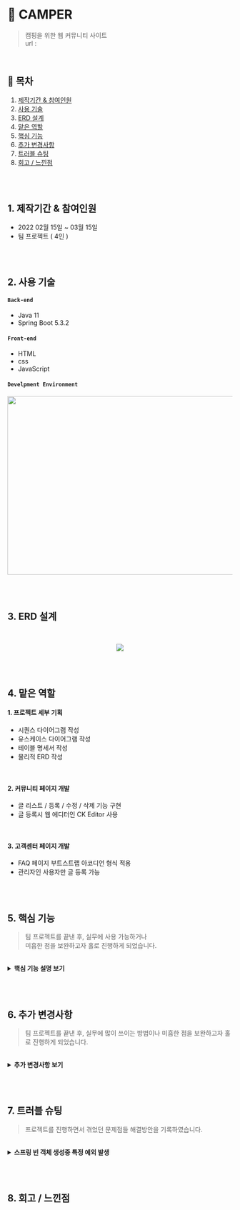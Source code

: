 # :pushpin: CAMPER
> 캠핑을 위한 웹 커뮤니티 사이트  
> url : 

</br>

## :bookmark: 목차
1. [제작기간 & 참여인원](#1-제작기간--참여인원)
2. [사용 기술](#2-사용-기술)
3. [ERD 설계](#3-ERD-설계)
4. [맡은 역할](#4-맡은-역할)
5. [핵심 기능](#5-핵심-기능)
6. [추가 변경사항](#6-추가-변경사항)
7. [트러블 슈팅](#7-트러블-슈팅)
8. [회고 / 느낀점](#8-회고--느낀점)

</br></br>

## 1. 제작기간 & 참여인원
- 2022 02월 15일 ~ 03월 15일
- 팀 프로젝트 ( 4인 )

</br></br>

## 2. 사용 기술
#### `Back-end`
  - Java 11
  - Spring Boot 5.3.2

#### `Front-end`
  - HTML
  - css
  - JavaScript

#### `Develpment Environment`
<p align="center">
<img src="https://user-images.githubusercontent.com/107043926/173319952-bf310141-537e-4820-88dc-05bb27d17615.png"
     width="1000" height="400">
</p>

</br></br>

## 3. ERD 설계
<br/>
<p align="center">
<img src="https://user-images.githubusercontent.com/107043926/173349847-2f931a2d-9fdb-49c1-907f-73e442e0a997.png">
</p>

</br></br>

## 4. 맡은 역할
#### 1. 프로젝트 세부 기획
  - 시퀀스 다이어그램 작성
  - 유스케이스 다이어그램 작성
  - 테이블 명세서 작성
  - 물리적 ERD 작성

</br>

#### 2. 커뮤니티 페이지 개발
  - 글 리스트 / 등록 / 수정 / 삭제 기능 구현
  - 글 등록시 웹 에디터인 CK Editor 사용

</br>

#### 3. 고객센터 페이지 개발
  - FAQ 페이지 부트스트랩 아코디언 형식 적용
  - 관리자인 사용자만 글 등록 가능

</br></br>

## 5. 핵심 기능
> 팀 프로젝트를 끝낸 후, 실무에 사용 가능하거나  
> 미흡한 점을 보완하고자 홀로 진행하게 되었습니다.

</br>

<details>
<summary><b>핵심 기능 설명 보기</b></summary>
<div markdown="1">
  
<div>
</details>
  
</br></br>


## 6. 추가 변경사항
> 팀 프로젝트를 끝낸 후, 실무에 많이 쓰이는 방법이나 
> 미흡한 점을 보완하고자 홀로 진행하게 되었습니다.

</br>

   <details>
<summary><b>추가 변경사항 보기</b></summary>
<div markdown="1">

### 6-1 커뮤니티 게시판 MyBatis 프레임워크로 변경
  SQL문이 프로그래밍 소스 코드로부터 완전히 분리되어 아래 3가지 기능이 향상되므로  
  변경이 필수라고 생각했고 추가 진행사항으로 결정하고 실행에 옮겼습니다.
  - 코드의 간결성
  - 유지보수성 향상
  - 이식성 향상
  
  </br>
  
  기존 프로젝트의 디렉터리구조를 Mybatis를 적용시켜 아래와 같은 디렉터리 구조로 만들었습니다.
  
  </br>
  
  <p align="center">
  <img src="https://user-images.githubusercontent.com/107043926/173869875-78432eca-94d9-4c96-88d4-de3a37f387d8.png">
  </p>
  
  </br>
  
  <p align="center">
  <img src="https://user-images.githubusercontent.com/107043926/173869968-3ba6bafc-bd90-4927-b508-43c9d492c635.png">
  </p>
    
  </br>
  
  Mybatis 프레임워크를 적용하기 위해서 4개의 파일을 작성하고 Controller을 수정했습니다.
  <details>
  <summary><b>CommMapper.xml 코드 확인 📍 </b></summary>
    
  - Mybatis 사용목적 중 하나인 SQL문을 분리하기 위해 작성한다.
  <div markdown="1">

  ```html
  <?xml version="1.0" encoding="UTF-8"?>
  <!DOCTYPE mapper 
  PUBLIC "-//mybatis.org//DTD Mapper 3.0//EN" "http://mybatis.org/dtd/mybatis-3-mapper.dtd">
  <mapper namespace="com.camper.community.mapper.CommMapper">

    <!-- 게시판 Mapper.xml -->

    <!-- 커뮤니티 메인페이지 캠핑로그 / 캠핑꿀팁 / 캠핑가자 List -->
    <select id="boardMain" parameterType="com.camper.community.model.BoardTO" resultType="com.camper.community.model.BoardTO">
      SELECT pseq
            , title
                , nick
                , type
                , date_format( wdate, '%y-%m-%d' ) wdate
        FROM p_table
        WHERE type="#{type}"
        ORDER BY pseq desc limit 0,5
    </select>


    <!-- 커뮤니티 캠핑로그 List -->
    <select id="camplogList" parameterType="com.camper.community.model.BoardTO" resultType="com.camper.community.model.BoardTO">
      SELECT pseq
            , title
                , nick
                , type
                , date_format( wdate, '%y-%m-%d' ) wdate
        FROM p_table
        WHERE type="l"
        ORDER BY pseq desc
    </select>


    <!-- 커뮤니티 캠핑꿀팁 List -->
    <select id="camplogList" parameterType="com.camper.community.model.BoardTO" resultType="com.camper.community.model.BoardTO">
      SELECT pseq
            , title
                , nick
                , type
                , date_format( wdate, '%y-%m-%d' ) wdate
        FROM p_table
        WHERE type="t"
        ORDER BY pseq desc
    </select>


    <!-- 커뮤니티 캠핑가자 List -->
    <select id="camplogList" parameterType="com.camper.community.model.BoardTO" resultType="com.camper.community.model.BoardTO">
      SELECT pseq
            , title
                , nick
                , type
                , date_format( wdate, '%y-%m-%d' ) wdate
        FROM p_table
        WHERE type="g"
        ORDER BY pseq desc
    </select>


    <!-- 커뮤니티 게시물 보기 -->
    <select id="viewBoard" parameterType="com.camper.community.model.BoardTO" >
      SELECT title
            , nick
                , date_format( wdate, '%y-%m-%d' ) wdate
                , content
                , type 
        FROM p_table 
        WHERE pseq = #{pseq}
    </select>


    <!-- 커뮤니티 게시물 등록 -->
    <insert id="writeBoard" parameterType="com.camper.community.model.BoardTO">
      INSERT INTO p_table 
        VALUES( 0, #{title}, #{nick}, #{pwd}, #{content}, #{type}, now(), #{heart}, #{preply} )
    </insert>


    <!-- 커뮤니티 게시물 삭제 -->
    <delete id="deleteBoard" parameterType="com.camper.community.model.BoardTO">
      DELETE FROM p_table 
        WHERE pseq = #{pseq} AND pwd = #{pwd}
    </delete>


    <!-- 게시물 수정 -->
    <update id="modifyBoard" parameterType="com.camper.community.model.BoardTO">
      UPDATE p_table SET title = #{title}, content = #{content} 
        WHERE pseq = #{pseq}
    </update>


    <!-- 공지사항 List -->
    <select id="noticeList" parameterType="com.camper.community.model.BoardTO" resultType="com.camper.community.model.BoardTO">
      SELECT nseq
            , title
                , nick
                , type
                , date_format( wdate, '%y-%m-%d' ) wdate 
        FROM n_board 
        WHERE type = 'n'
        ORDER BY nseq desc
    </select>


    <!-- 공지사항 게시물 보기 -->
    <select id="noticeView" parameterType="com.camper.community.model.BoardTO">
      SELECT title
            , nick
                , date_format( wdate, '%y-%m-%d' ) wdate
                , content
                , type
        FROM n_board 
        WHERE nseq = #{nseq}
    </select>


    <!-- FAQ List -->
    <select id="faqList" parameterType="com.camper.community.model.NboardTO" resultType="com.camper.community.model.NboardTO">
      SELECT nseq
            , title
                , nick
                , content
                , date_format(wdate, '%Y-%m-%d' ) wdate
        FROM n_board 
        WHERE type = 'f' 
        ORDER BY nseq desc    
    </select>

  </mapper>
  ```

  </div>
  </details>
    
  </br>
  
  <details>
  <summary><b>CommMapper.java 코드 확인 📍 </b></summary>
    
  - CommMapper.xml 파일에 기재된 SQL문을 호출하기 위한 인터페이스(Interface)이다.
  - 메서드명은 CommMapper.xml의 namespace ID와 맞춰야 한다.
  <div markdown="1">

  ~~~java
  /**
   * CommMapper.java 
   */
  package com.camper.community.mapper;

  import java.util.ArrayList;

  import org.apache.ibatis.annotations.Mapper;

  import com.camper.community.model.BoardTO;
  import com.camper.community.model.NboardTO;


  @Mapper
  public interface CommMapper {

    // 커뮤니티 메인페이지 3개 List
    public List<BoardTO> boardMain( BoardTO to );

    // 커뮤니티 캠핑로그 List
    public List<BoardTO> camplogList( BoardTO to );

    // 커뮤니티 캠핑꿀팁 List
    public List<BoardTO> camptipList( BoardTO to );

    // 커뮤니티 캠핑가자 List
    public List<BoardTO> campgoList( BoardTO to );

    // 커뮤니티 게시글 보기
    public void viewBoard( BoardTO to );

    // 커뮤니티 게시글 등록
    public void writeBoard( BoardTO to );

    // 커뮤니티 게시글 삭제
    public void deleteBoard( BoardTO to );

    // 커뮤니티 게시글 수정
    public void modifyBoard( BoardTO to );

    // 공지사항 게시글 List
    public List<BoardTO> noticeList( BoardTO to );

    // 공지사항 게시글 보기
    public void noticeView( BoardTO to );

    // FAQ 게시글 List
    public List<NboardTO> faqList( NboardTO to );
  }
  ~~~

  </div>
  </details>
  
  </br>
   
  <details>
  <summary><b>CommService.java 코드 확인 📍 </b></summary>
    
  - 해당 Service에서 수행하는 기능들을 먼저 정의한 것이다.
  - Controller는 화면에서 넘어오는 매개변수들을 이용해 Service객체들을 호출한다.
  <div markdown="1">

  ~~~java
  /**
   * CommService.java
   */
  package com.camper.community.service;

  import java.util.ArrayList;

  import com.camper.community.model.BoardTO;
  import com.camper.community.model.NboardTO;

  public interface CommService {

      // 커뮤니티 메인페이지 3개 List
      public List<BoardTO> boardMain( BoardTO to ) throws Exception;

      // 커뮤니티 캠핑로그 List
      public List<BoardTO> camplogList( BoardTO to ) throws Exception;

      // 커뮤니티 캠핑꿀팁 List
      public List<BoardTO> camptipList( BoardTO to ) throws Exception;

      // 커뮤니티 캠핑가자 List
      public List<BoardTO> campgoList( BoardTO to ) throws Exception;

      // 커뮤니티 게시글 보기
      public void viewBoard( BoardTO to ) throws Exception;

      // 커뮤니티 게시글 등록
      public void writeBoard( BoardTO to ) throws Exception;

      // 커뮤니티 게시글 삭제
      public void deleteBoard( BoardTO to ) throws Exception;

      // 커뮤니티 게시글 수정
      public void modifyBoard( BoardTO to ) throws Exception;

      // 공지사항 게시글 List
      public List<BoardTO> noticeList( BoardTO to ) throws Exception;

      // 공지사항 게시글 보기
      public void noticeView( BoardTO to ) throws Exception;

      // FAQ 게시글 List
      public List<NboardTO> faqList( NboardTO to ) throws Exception;
    }
  ~~~

  </div>
  </details>
    
  </br>

  <details>
  <summary><b>CommServiceImpl 코드 확인 📍 </b></summary>
    
  - CommService.java를 부모로 상속받아 구현하게 된다.
  - CommServiceImpl.java는 비즈니스 로직 즉, 기능을 구현하는 구현부를 수행하는 역할을 맡는다.
  <div markdown="1">

  ~~~java
  /**
   * 게시물 필터 (Tag Name)
   */
  package com.camper.community.service.impl;

  import java.util.List;

  import org.springframework.beans.factory.annotation.Autowired;
  import org.springframework.stereotype.Service;

  import com.camper.community.community.mapper.CommMapper;
  import com.camper.community.model.BoardTO;
  import com.camper.community.model.NboardTO;
  import com.camper.community.service.CommService;

  import lombok.extern.slf4j.Slf4j;

  @Slf4j
  @Service
  public class CommServiceImpl implements CommService {

    @Autowired
    public CommMapper commMapper;

    @Override
    public List<BoardTO> boardMain(BoardTO to) throws Exception {
      List<BoardTO> list = null;

      try {
        list = commMapper.boardMain( to );
      } catch (Exception e) {
        log.error( "[게시판 메인 에러]" + e.getMessage() );
      }

      return list;
    }


    @Override
    public List<BoardTO> camplogList(BoardTO to) {
      List<BoardTO> list = null;

      try {
        list = commMapper.campgoList( to );
      } catch (Exception e) {
        log.error( "[게시판 리스트 에러]" + e.getMessage() );
      }

      return list;
    }

    @Override
    public List<BoardTO> camptipList(BoardTO to) throws Exception {
      List<BoardTO> list = null;

      try {
        list = commMapper.camptipList( to );
      } catch (Exception e) {
        log.error( "[게시판 리스트 에러]" + e.getMessage() );
      }

      return list;
    }

    @Override
    public List<BoardTO> campgoList(BoardTO to) throws Exception {
      List<BoardTO> list = null;

      try {
        list = commMapper.campgoList( to );
      } catch (Exception e) {
        log.error( "[게시판 리스트 에러]" + e.getMessage() );
      }

      return list;
    }

    @Override
    public void viewBoard(BoardTO to) throws Exception {
      try {
        commMapper.viewBoard( to );
      } catch (Exception e) {
        // TODO Auto-generated catch block
        log.error( "[게시글 보기 에러]" + e.getMessage() );
      }
    }

    @Override
    public void writeBoard(BoardTO to) throws Exception {
      try {
        commMapper.writeBoard( to );
      } catch (Exception e) {
        // TODO Auto-generated catch block
        log.error( "[게시판 글등록 에러]" + e.getMessage() );
      }
    }

    @Override
    public void deleteBoard(BoardTO to) throws Exception {
      try {
        commMapper.deleteBoard( to );
      } catch (Exception e) {
        // TODO Auto-generated catch block
        log.error( "[게시판 글삭제 에러]" + e.getMessage() );
      }
    }

    @Override
    public void modifyBoard(BoardTO to) throws Exception {
      try {
        commMapper.modifyBoard( to );
      } catch (Exception e) {
        // TODO Auto-generated catch block
        log.error( "[게시판 글수정 에러]" + e.getMessage() );
      }
    }

    @Override
    public List<BoardTO> noticeList(BoardTO to) throws Exception {
      List<BoardTO> list = null;

      try {
        list = commMapper.noticeList( to );
      } catch (Exception e) {
        log.error( "[공지사항 리스트 에러]" + e.getMessage() );
      }

      return list;
    }

    @Override
    public void noticeView(BoardTO to) throws Exception {
      try {
        commMapper.noticeView( to );
      } catch (Exception e) {
        // TODO Auto-generated catch block
        log.error( "[공지사항 글보기 에러]" + e.getMessage() );
      }
    }

    @Override
    public List<NboardTO> faqList(NboardTO to) throws Exception {
      List<NboardTO> list = null;

      try {
        list = commMapper.faqList( to );
      } catch (Exception e) {
        log.error( "[문의응답 리스트 에러]" + e.getMessage() );
      }

      return list;
    }

  }
  ~~~

  </div>
  </details>
    
  </br>
    
  <details>
  <summary><b>CommController.java 코드 확인 📍 </b></summary>
  <div markdown="1">

  ~~~java
  /**
   * COmmController.java
   */
  
  ~~~

  </div>
  </details>
    
  </br>
  
### 6-2 JSTL의 사용
  팀 프로젝트를 진행하면서 수업내용을 참고하여 HTML코드 내에 java 코드인 스크립틀릿을 사용하였지만  
  현재는 가독성이 떨어지고 View와 비즈니스 로직의 분리로 인해 JSTL을 많이 사용하므로 추세에 맞게   
  JSTL로 변경하는 작업을 진행하였습니다.
    
  <details>
  <summary><b>JSTL 적용 EX 1) 📍 </b></summary>
  <div markdown="1">



  </div>
  </details>
  
  </br>
    
  <details>
  <summary><b>JSTL 적용 EX 2) 📍 </b></summary>
  <div markdown="1">



  </div>
  </details>
  
  </br>
    
  <details>
  <summary><b>JSTL 적용 EX 3) 📍 </b></summary>
  <div markdown="1">



  </div>
  </details>
  </br>
  
### 6-3 서버 구축 및 배포
  


<div>
</details>
  
</br></br>

## 7. 트러블 슈팅
> 프로젝트를 진행하면서 겪었던 문제점들
> 해결방안을 기록하였습니다.

</br>

<details>
<summary><b>스프링 빈 객체 생성중 특정 예외 발생</b></summary>
<div markdown="1">
  
  - 스프링 실행 중 아래 에러 메세지 발생  
  'org.springframework.beans.factory.UnsatisfiedDependencyException: Error creating bean with name'
  
</div>
</details>


</br></br>

## 8. 회고 / 느낀점

</br></br>
